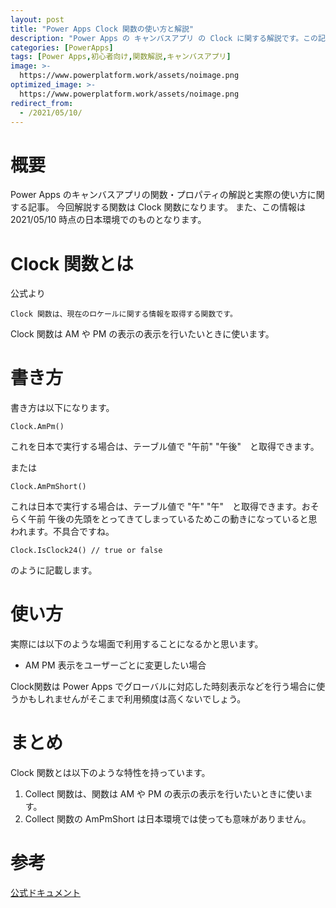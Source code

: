 ```yaml
---
layout: post
title: "Power Apps Clock 関数の使い方と解説"
description: "Power Apps の キャンバスアプリ の Clock に関する解説です。この記事を読むことで　Clock の使い方をマスターすることができます。lock 関数は、現在のロケールに関する情報を取得する時に使います。"
categories: [PowerApps]
tags: [Power Apps,初心者向け,関数解説,キャンバスアプリ]
image: >-
  https://www.powerplatform.work/assets/noimage.png
optimized_image: >-
  https://www.powerplatform.work/assets/noimage.png
redirect_from:
  - /2021/05/10/
---
```


#  概要

Power Apps のキャンバスアプリの関数・プロパティの解説と実際の使い方に関する記事。
今回解説する関数は Clock 関数になります。
また、この情報は 2021/05/10 時点の日本環境でのものとなります。

# Clock 関数とは

公式より
```
Clock 関数は、現在のロケールに関する情報を取得する関数です。
```

Clock 関数は AM や PM の表示の表示を行いたいときに使います。


# 書き方

書き方は以下になります。

```
Clock.AmPm()
```

これを日本で実行する場合は、テーブル値で "午前" "午後"　と取得できます。

または

```
Clock.AmPmShort()
```

これは日本で実行する場合は、テーブル値で "午" "午"　と取得できます。おそらく午前 午後の先頭をとってきてしまっているためこの動きになっていると思われます。不具合ですね。


```
Clock.IsClock24() // true or false
```

のように記載します。





# 使い方

実際には以下のような場面で利用することになるかと思います。

- AM PM 表示をユーザーごとに変更したい場合

Clock関数は Power Apps でグローバルに対応した時刻表示などを行う場合に使うかもしれませんがそこまで利用頻度は高くないでしょう。

# まとめ

Clock 関数とは以下のような特性を持っています。

1. Collect 関数は、関数は AM や PM の表示の表示を行いたいときに使います。
2. Collect 関数の AmPmShort は日本環境では使っても意味がありません。


# 参考

[公式ドキュメント](https://docs.microsoft.com/ja-jp/powerapps/maker/canvas-apps/functions/function-clock-calendar)

